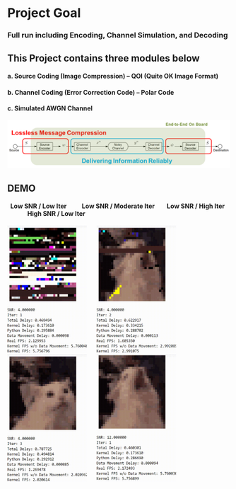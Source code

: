 # Project Goal
### Full run including Encoding, Channel Simulation, and Decoding
## This Project contains three modules below
#### a.	Source Coding (Image Compression) – QOI (Quite OK Image Format)
#### b.	Channel Coding (Error Correction Code) – Polar Code
#### c.	Simulated AWGN Channel
![System Overview](./graph/overview.png)
## DEMO
#### &nbsp; Low SNR / Low Iter &emsp;&emsp; Low SNR / Moderate Iter &emsp;&ensp; Low SNR / High Iter &emsp;&emsp;&emsp; High SNR / Low Iter
<img src="./graph/cat_1.gif" width="180" height="288"/> &emsp; <img src="./graph/cat_2.gif" width="180" height="288"/> &emsp; <img src="./graph/cat_3.gif" width="180" height="288"/> &emsp; <img src="./graph/cat_4.gif" width="180" height="288"/>
